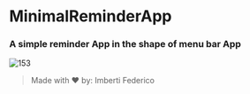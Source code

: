 # MinimalReminderApp
### A simple reminder App in the shape of menu bar App

![153](https://github.com/FI-153/MinimalReminderApp/blob/d2fffcaae2fb8dd54161383b938666052dc9a8da/githubAssets/githubImage.png)
> Made with ❤️ by: Imberti Federico
